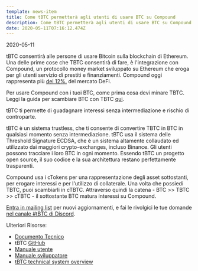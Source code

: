 ```yaml
---
template: news-item
title: Come tBTC permetterà agli utenti di usare BTC su Compound
description: Come tBTC permetterà agli utenti di usare BTC su Compound
date: 2020-05-11T07:16:12.474Z
---
```

2020-05-11

tBTC consentirà alle persone di usare Bitcoin sulla blockchain di Ethereum. Una delle prime cose che TBTC consentirà di fare, è l'integrazione con Compound, un protocollo money market sviluppato su Ethereum che eroga per gli utenti servizio di prestiti e finanziamenti. Compound oggi rappresenta più [del 12%.](https://defipulse.com/) del mercato DeFi.

Per usare Compound con i tuoi BTC, come prima cosa devi minare TBTC. Leggi la guida per scambiare BTC con TBTC [qui](https://tbtc.network/developers/how-to-use-the-tbtc-dapp/).

tBTC ti permette di guadagnare interessi senza intermediazione e rischio di controparte.

tBTC è un sistema trustless, che ti consente di convertire TBTC in BTC in qualsiasi momento senza intermediazione. tBTC usa il sistema delle Threshold Signature ECDSA, che è un sistema altamente collaudato ed utilizzato dai maggiori crypto-exchanges, incluso Binance. Gli utenti possono tracciare i loro BTC in ogni momento. Essendo tBTC un progetto open source, il suo codice e la sua architettura restano perfettamente trasparenti.

Compound usa i cTokens per una rappresentazione degli asset sottostanti, per erogare interessi e per l'utilizzo di collaterale. Una volta che possiedi TBTC, puoi scambiarli in cTBTC. Attraverso quindi la catena - BTC >> TBTC >> cTBTC - il sottostante BTC matura interessi su Compound.

[Entra in mailing list](https://tbtc.network/#mailing-list) per nuovi aggiornamenti, e fai le rivolgici le tue domande [nel canale #tBTC di Discord](https://chat.tbtc.network/).

Ulteriori Risorse:

* [Documento Tecnico](http://docs.keep.network/tbtc/index.pdf)
* tBTC [GitHub](https://github.com/keep-network/tbtc)
* [Manuale utente](https://tbtc.network/developers/how-to-use-the-tbtc-dapp)
* [Manuale sviluppatore](https://tbtc.network/developers/how-to-integrate-tbtc-into-your-defi-dapp)
* [tBTC technical system overview](https://tbtc.network/developers/tbtc-technical-system-overview)
